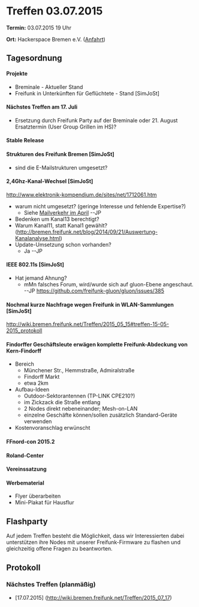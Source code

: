 # Treffen 03.07.2015

**Termin:** 03.07.2015 19 Uhr

**Ort:** Hackerspace Bremen e.V. ([Anfahrt](https://www.hackerspace-bremen.de/anfahrt/))

## Tagesordnung

#### Projekte 
* Breminale - Aktueller Stand
* Freifunk in Unterkünften für Geflüchtete - Stand [SimJoSt]

#### Nächstes Treffen am 17. Juli 
* Ersetzung durch Freifunk Party auf der Breminale oder 21. August Ersatztermin (User Group Grillen im HS)?

#### Stable Release

#### Strukturen des Freifunk Bremen [SimJoSt]
* sind die E-Mailstrukturen umgesetzt?

#### 2,4Ghz-Kanal-Wechsel [SimJoSt]  
http://www.elektronik-kompendium.de/sites/net/1712061.htm
* warum nicht umgesetzt? (geringe Interesse und fehlende Expertise?)
  * Siehe [Mailverkehr im April](https://planetcyborg.de/mailman/private/ff-bremen/2015-April/000883.html) --JP
* Bedenken um Kanal13 berechtigt?
* Warum Kanal11, statt Kanal1 gewählt? (http://bremen.freifunk.net/blog/2014/09/21/Auswertung-Kanalanalyse.html)
* Update-Umsetzung schon vorhanden?
  * Ja --JP

#### IEEE 802.11s [SimJoSt]
* Hat jemand Ahnung?
  * mMn falsches Forum, wird/wurde sich auf gluon-Ebene angeschaut. --JP https://github.com/freifunk-gluon/gluon/issues/385


#### Nochmal kurze Nachfrage wegen Freifunk in WLAN-Sammlungen [SimJoSt]
http://wiki.bremen.freifunk.net/Treffen/2015_05_15#treffen-15-05-2015_protokoll

#### Findorffer Geschäftsleute erwägen komplette Freifunk-Abdeckung von Kern-Findorff
* Bereich
  * Münchener Str., Hemmstraße, Admiralstraße
  * Findorff Markt
  * etwa 2km
* Aufbau-Ideen
  * Outdoor-Sektorantennen (TP-LINK CPE210?)
  * im Zickzack die Straße entlang
  * 2 Nodes direkt nebeneinander; Mesh-on-LAN
  * einzelne Geschäfte können/sollen zusätzlich Standard-Geräte verwenden
* Kostenvoranschlag erwünscht

#### FFnord-con 2015.2

#### Roland-Center

#### Vereinssatzung

#### Werbematerial
* Flyer überarbeiten
* Mini-Plakat für Hausflur

## Flashparty

Auf jedem Treffen besteht die Möglichkeit, dass wir Interessierten dabei unterstützen ihre Nodes mit unserer Freifunk-Firmware zu flashen und gleichzeitig offene Fragen zu beantworten.

## Protokoll



### Nächstes Treffen (planmäßig)
* [17.07.2015] (http://wiki.bremen.freifunk.net/Treffen/2015_07_17)
